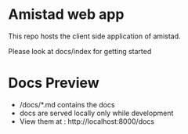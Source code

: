 Amistad web app
===============

This repo hosts the client side application of amistad.

Please look at docs/index for getting started


# Docs Preview
- /docs/*.md contains the docs
- docs are served locally only while development
- View them at : http://localhost:8000/docs